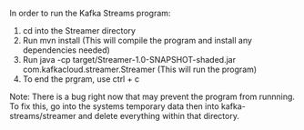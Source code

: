 In order to run the Kafka Streams program:
1. cd into the Streamer directory
2. Run mvn install (This will compile the program and install any dependencies needed)
3. Run java -cp target/Streamer-1.0-SNAPSHOT-shaded.jar com.kafkacloud.streamer.Streamer (This will run the program)
4. To end the prgram, use ctrl + c

Note: There is a bug right now that may prevent the program from runnning. 
To fix this, go into the systems temporary data then into kafka-streams/streamer and delete everything within that directory.
